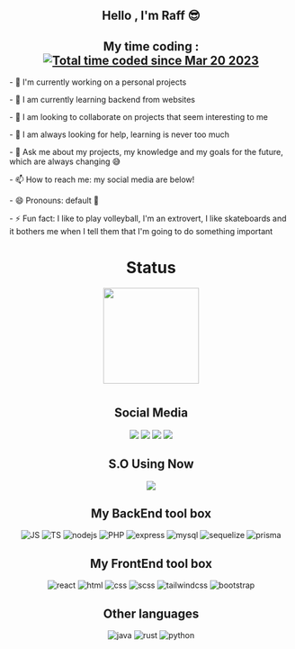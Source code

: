 <section align="center">
<h1>Hello , I'm Raff 😎</h1>
  <div align="left">
    <h2 align="center">My time coding : <br/><a href="https://wakatime.com/@e6cabe54-321c-496f-b02c-dbdeee199e8b"><img src="https://wakatime.com/badge/user/e6cabe54-321c-496f-b02c-dbdeee199e8b.svg?style=social&v=2" alt="Total time coded since Mar 20 2023" /></a></h2>
  <p>- 🔭 I'm currently working on a personal projects</p>
<p>- 🌱 I am currently learning backend from websites</p>
<p>
- 👯 I am looking to collaborate on projects that seem interesting to me
</p>
<p>- 🤔 I am always looking for help, learning is never too much</p>
<p>
- 💬 Ask me about my projects, my knowledge and my goals for the future,
which are always changing 😅
</p>
<p>- 📫 How to reach me: my social media are below!</p>
<p>- 😄 Pronouns: default 🤨</p>
<p>
- ⚡ Fun fact: I like to play volleyball, I'm an extrovert, I like
skateboards and it bothers me when I tell them that I'm going to do
something important 
</p></div>

</section>

<div align="center">
  <h1> Status </h1>
  <div class='status'>
    
<img
src="https://github-readme-stats.vercel.app/api/top-langs/?username=RaffDv&theme=transparent&text_color=A8FF3E&title_color=8F43EE&icon_color=8F43EE&layout=compact&hide_border=true"
height="170px"/>
  <!--  <img width="49%" src="https://github-readme-streak-stats.herokuapp.com?user=raffDv&theme=buefy-dark&hide_border=true&date_format=j%20M%5B%20Y%5D&background=EB545400"/> -->
  </div>
<!--  <img
src="https://github-readme-stats.vercel.app/api/wakatime?username=raffdv&theme=transparent&text_color=A8FF3E&title_color=8F43EE&icon_color=8F43EE&hide_border=true&v=2"
/> -->
  <h1> </h1>
</div>
<section align="center">
<h1>Social Media</h1>
<div>
<a href="https://discord.gg/JcqH34xF" target="_blank">
<img
src="https://img.shields.io/badge/Discord-7289DA?style=for-the-badge&logo=discord&logoColor=white"
target="_blank"
/></a>
<a
href="https://wa.me/5551989078729?text=Ol%C3%A1%2C%20fique%20a%20vontade"
target="_blank"
>
<img
src="https://img.shields.io/badge/WhatsApp-25D366?style=for-the-badge&logo=whatsapp&logoColor=white"
target="_blank"
/></a>
<a href="https://www.instagram.com/raffm777/" target="_blank">
<img
src="https://img.shields.io/badge/Instagram-E4405F?style=for-the-badge&logo=instagram&logoColor=white"
target="_blank"
/></a>
<a
href="https://open.spotify.com/user/ri70s8c8ko51ilwsc0cz131sb"
target="_blank"
>
<img
src="https://img.shields.io/badge/Spotify-1ED760?&style=for-the-badge&logo=spotify&logoColor=white"
target="_blank"
/></a>
</div>
</section>
<section align="center">
<h1 align="center">S.O Using Now</h1>
<div>
<a href="https://manjaro.org"
><img
src="https://img.shields.io/badge/manjaro-35BF5C?style=for-the-badge&logo=manjaro&logoColor=white"
/></a>
</div>
</section>
<section align="center">
<h1>My BackEnd tool box</h1>
<img
src="https://img.shields.io/badge/JavaScript-323330?style=for-the-badge&logo=javascript&logoColor=F7DF1E"
alt="JS"
/>
  <img
src="https://img.shields.io/badge/TypeScript-007ACC?style=for-the-badge&logo=typescript&logoColor=white"
alt="TS"
/>
<img
src="https://img.shields.io/badge/Node.js-43853D?style=for-the-badge&logo=node.js&logoColor=white"
alt="nodejs"
/>
<img
src="https://img.shields.io/badge/PHP-777BB4?style=for-the-badge&logo=php&logoColor=white"
alt="PHP"
/>
<img
src="https://img.shields.io/badge/Express.js-404D59?style=for-the-badge"
alt="express"
/>
<img
src="https://img.shields.io/badge/MySQL-00000F?style=for-the-badge&logo=mysql&logoColor=white"
alt="mysql"
/>
<img
src="https://img.shields.io/badge/sequelize-323330?style=for-the-badge&logo=sequelize&logoColor=blue"
alt="sequelize"
/>
<img
src="https://img.shields.io/badge/Prisma-3982CE?style=for-the-badge&logo=Prisma&logoColor=white"
alt="prisma"
/>
</section>
<section align="center">
<h1>My FrontEnd tool box</h1>
<img
src="https://img.shields.io/badge/React-20232A?style=for-the-badge&logo=react&logoColor=61DAFB"
alt="react"
/>
<img
src="https://img.shields.io/badge/HTML5-E34F26?style=for-the-badge&logo=html5&logoColor=white"
alt="html"
/>
<img
src="https://img.shields.io/badge/CSS3-1572B6?style=for-the-badge&logo=css3&logoColor=white"
alt="css"
/>
<img
src="https://img.shields.io/badge/Sass-CC6699?style=for-the-badge&logo=sass&logoColor=white"
alt="scss"
/>
<img
src="https://img.shields.io/badge/Tailwind_CSS-38B2AC?style=for-the-badge&logo=tailwind-css&logoColor=white"
alt="tailwindcss"
/>
<img
src="https://img.shields.io/badge/Bootstrap-563D7C?style=for-the-badge&logo=bootstrap&logoColor=w"
alt="bootstrap"
/>
</section>
<section align="center">
<h1>Other languages</h1>
<img
src="https://img.shields.io/badge/Java-ED8B00?style=for-the-badge&logo=openjdk&logoColor=white"
alt="java"
/>
<img
src="https://img.shields.io/badge/Rust-000000?style=for-the-badge&logo=rust&logoColor=white"
alt="rust"
/>
<img
src="https://img.shields.io/badge/Python-14354C?style=for-the-badge&logo=python&logoColor=white"
alt="python"
/>
</section>

